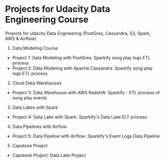 # Projects for Udacity Data Engineering Course

Projects for Udacity Data Engineering (PostGres,  Cassandra, S3, Spark, AWS &amp; Airflow)

1. Data Modeling Course

- Project 1: Data Modeling with PostGres: Sparkify song play logs ETL process 
- Project 2: Data Modeling with Apache Cassandra: Sparkify song play logs ETL process

2. Cloud Data Warehouses

- Project 3: Data Warehouse with AWS Redshift: Sparkify - ETL process of song play events

3. Data Lakes with Spark

- Project 4: Data Lake with Spark: Sparkify's Data Lake ELT process

4. Data Pipelines with Airflow

- Project 5: Data Pipeline with Airflow: Sparkify's Event Logs Data Pipeline

5. Capstone Project

- Capstone Project: Data Lake Project
